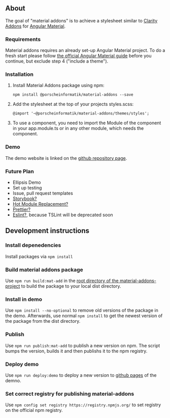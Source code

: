 ## About

The goal of "material addons" is to achieve a stylesheet similar to [Clarity Addons](https://www.npmjs.com/package/@porscheinformatik/clr-addons) for [Angular Material](https://material.angular.io/).

### Requirements

Material addons requires an already set-up Angular Material project. To do a fresh start please follow [the official Angular Material guide](https://material.angular.io/guide/getting-started) before you continue, but exclude step 4 ("include a theme").

### Installation

1.  Install Material Addons package using npm:

    ```
    npm install @porscheinformatik/material-addons --save
    ```

2.  Add the stylesheet at the top of your projects styles.scss:

    ```
    @import '~@porscheinformatik/material-addons/themes/styles';
    ```

3.  To use a component, you need to import the Module of the component in your app.module.ts or in any other module, which needs the component.
    
### Demo

The demo website is linked on the [github repository page](https://github.com/porscheinformatik/material-addons).


### Future Plan
- Ellipsis Demo
- Set up testing
- Issue, pull request templates
- [Storybook?](https://storybook.js.org/docs/guides/guide-angular/)
- [Hot Module Replacement?](https://github.com/angular/angular-cli/blob/master/docs/documentation/stories/configure-hmr.md)
- [Prettier?](https://prettier.io/)
- [Eslint?](https://eslint.org/), because TSLint will be deprecated soon

## Development instructions

### Install depenedencies
Install packages via ```npm install```

### Build material addons package
Use ```npm run build:mat-add``` in the [root directory of the material-addons-project](https://github.com/porscheinformatik/material-addons/tree/master/material-addons-project/) to build the package to your local dist directory. 

### Install in demo 
Use ```npm install --no-optional``` to remove old versions of the package in the demo. Afterwards, use normal ```npm install``` to get the newest version of the package from the dist directory.  

### Publish
Use ```npm run publish:mat-add``` to publish a new version on npm. The script bumps the version, builds it and then publishs it to the npm registry. 

### Deploy demo
Use ```npm run deploy:demo``` to deploy a new version to [github pages](https://porscheinformatik.github.io/material-addons) of the demno. 

### Set correct registry for publishing material-addons
Use ```npm config set registry https://registry.npmjs.org/``` to set registry on the official npm registry.    


    
